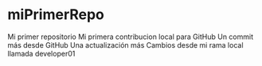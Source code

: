 # miPrimerRepo
Mi primer repositorio
Mi primera contribucion local para GitHub
Un commit más desde GitHub
Una actualización más
Cambios desde mi rama local llamada developer01
